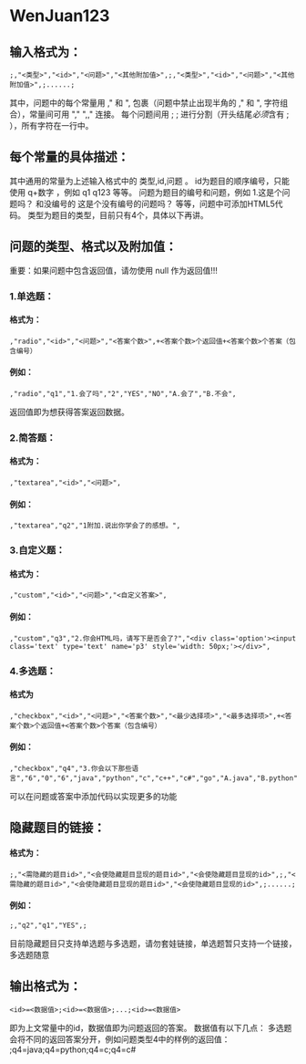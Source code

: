 # WenJuan123

## 输入格式为：
    ;,"<类型>","<id>","<问题>","<其他附加值>",;,"<类型>","<id>","<问题>","<其他附加值>",;......;
其中，问题中的每个常量用 ," 和 ", 包裹（问题中禁止出现半角的 ," 和 ", 字符组合），常量间可用 "," ",," 连接。
每个问题间用 ; ; 进行分割（开头结尾*必须*含有 ; ），所有字符在一行中。

## 每个常量的具体描述：
其中通用的常量为上述输入格式中的 类型,id,问题 。
id为题目的顺序编号，只能使用 q+数字 ，例如 q1 q123 等等。
问题为题目的编号和问题，例如 1.这是个问题吗？ 和没编号的 这是个没有编号的问题吗？ 等等，问题中可添加HTML5代码。
类型为题目的类型，目前只有4个，具体以下再讲。

## 问题的类型、格式以及附加值：
重要：如果问题中包含返回值，请勿使用 null 作为返回值!!!
### 1.单选题：
#### 格式为：
    ,"radio","<id>","<问题>","<答案个数>",+<答案个数>个返回值+<答案个数>个答案（包含编号）
#### 例如：
    ,"radio","q1","1.会了吗","2","YES","NO","A.会了","B.不会",
返回值即为想获得答案返回数据。
### 2.简答题：
#### 格式为：
    ,"textarea","<id>","<问题>",
#### 例如：
    ,"textarea","q2","1附加.说出你学会了的感想。",
### 3.自定义题：
#### 格式为：
    ,"custom","<id>","<问题>","<自定义答案>",
#### 例如：
    ,"custom","q3","2.你会HTML吗，请写下是否会了?","<div class='option'><input class='text' type='text' name='p3' style='width: 50px;'></div>",
### 4.多选题：
#### 格式为
    ,"checkbox","<id>","<问题>","<答案个数>","<最少选择项>","<最多选择项>",+<答案个数>个返回值+<答案个数>个答案（包含编号）
#### 例如：
    ,"checkbox","q4","3.你会以下那些语言","6","0","6","java","python","c","c++","c#","go","A.java","B.python","C.c","D.c++","E.c#","F.go",
可以在问题或答案中添加代码以实现更多的功能
## 隐藏题目的链接：
#### 格式为：
    ;,"<需隐藏的题目id>","<会使隐藏题目显现的题目id>","<会使隐藏题目显现的id>",;,"<需隐藏的题目id>","<会使隐藏题目显现的题目id>","<会使隐藏题目显现的id>",;......;
#### 例如：
    ;,"q2","q1","YES",;
目前隐藏题目只支持单选题与多选题，请勿套娃链接，单选题暂只支持一个链接，多选题随意
## 输出格式为：
    <id>=<数据值>;<id>=<数据值>;...;<id>=<数据值>
<id>即为上文常量中的id，数据值即为问题返回的答案。
数据值有以下几点：
多选题会将不同的返回答案分开，例如问题类型4中的样例的返回值：
    ;q4=java;q4=python;q4=c;q4=c#
